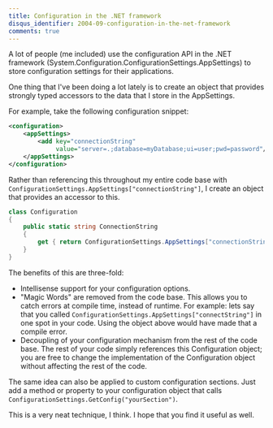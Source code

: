 ```yaml
---
title: Configuration in the .NET framework
disqus_identifier: 2004-09-configuration-in-the-net-framework
comments: true
---
```


A lot of people (me included) use the configuration API in the .NET framework (System.Configuration.ConfigurationSettings.AppSettings) to store configuration settings for their applications.

One thing that I've been doing a lot lately is to create an object that provides strongly typed accessors to the data that I store in the AppSettings.

For example, take the following configuration snippet:

``` xml
<configuration>
    <appSettings>
        <add key="connectionString"
             value="server=.;database=myDatabase;ui=user;pwd=password"/>
    </appSettings>
</configuration>
```

Rather than referencing this throughout my entire code base with `ConfigurationSettings.AppSettings["connectionString"]`, I create an object that provides an accessor to this.

``` csharp
class Configuration
{
    public static string ConnectionString
    {
        get { return ConfigurationSettings.AppSettings["connectionString"]; }
    }
}
```

The benefits of this are three-fold:

* Intellisense support for your configuration options.
* "Magic Words" are removed from the code base. This allows you to catch errors at compile time, instead of runtime. For example: lets say that you called `ConfigurationSettings.AppSettings["connectString"]` in one spot in your code. Using the object above would have made that a compile error.
* Decoupling of your configuration mechanism from the rest of the code base. The rest of your code simply references this Configuration object; you are free to change the implementation of the Configuration object without affecting the rest of the code.

The same idea can also be applied to custom configuration sections. Just add a method or property to your configuration object that calls `ConfigurationSettings.GetConfig("yourSection")`.

This is a very neat technique, I think. I hope that you find it useful as well.

